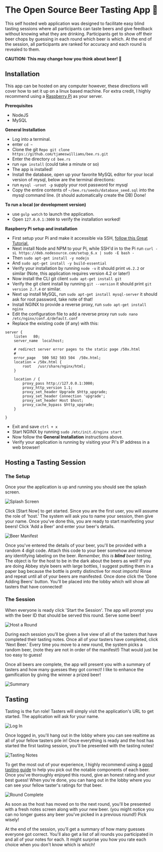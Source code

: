 # The Open Source Beer Tasting App :beers:

This self hosted web application was designed to facilitate easy blind tasting
sessions where all participants can taste beers and give feedback without knowing
what they are drinking. Participants get to show off their beer chops by guessing
in each round which beer is which. At the end of the session, all participants are
ranked for accuracy and each round is revealed to them.

**CAUTION: This may change how you think about beer! :beer:**

## Installation

This app can be hosted on any computer however, these directions will cover how
to set it up on a linux based machine. For extra credit, I highly recommend using
a [Raspberry Pi](https://www.amazon.com/Vilros-Raspberry-Basic-Starter-Kit--Clear/dp/B01D92SSX6/)
as your server.

**Prerequisites**
- NodeJS
- MySQL 

**General Installation**
- Log into a terminal.
- enter `cd ~`
- Clone the git `Repo git clone https://github.com/tjameswilliams/bee.rs.git`
- Enter the directory `cd bee.rs`
- run `npm install` (could take a minute or so)
- The app is installed!
- Install the database, open up your favorite MySQL editor for your local version of mysql, below are the terminal directions:
- run `mysql -uroot -p` supply your root password for mysql
- Copy the entire contents of `~/bee.rs/seeds/database_seed.sql` into the mysql command line. (it should automatically create the DB)
Done!

**To run a local (or development version)**
- use `gulp watch` to launch the application.
- Open `127.0.0.1:3000` to verify the installation worked!

**Raspberry Pi setup and installation**
- First setup your Pi and make it accessible via SSH, [follow this Great Tutorial.](https://davidmaitland.me/2015/12/raspberry-pi-zero-headless-setup/)
- Next install Node and NPM to your Pi, while SSH'd in to the Pi run `curl -sL https://deb.nodesource.com/setup_6.x | sudo -E bash -`
- Then `sudo apt-get install -y nodejs`
- And `sudo apt-get install -y build-essential`
- Verify your installation by running `node -v` it should print `v6.2.2` or similar (Note, this application requires version 4.2 or later!)
- Now install the CLI git client `sudo apt-get install git`
- Verify the git client install by running `git --version` it should print `git version 2.7.4` or similar.
- Next up install MySQL, run `sudo apt-get install mysql-server` it should ask for root password, take note of that!
- Install NGINX to provide a reverse proxy, run `sudo apt-get install nginx`
- Edit the configuration file to add a reverse proxy run `sudo nano /etc/nginx/conf.d/default.conf`
- Replace the existing code (if any) with this:
```Shell
server {
    listen	 80;
    server_name  localhost;

    # redirect server error pages to the static page /50x.html
    #
    error_page   500 502 503 504  /50x.html;
    location = /50x.html {
        root   /usr/share/nginx/html;
    }

    location / {
        proxy_pass http://127.0.0.1:3000;
        proxy_http_version 1.1;
        proxy_set_header Upgrade $http_upgrade;
        proxy_set_header Connection 'upgrade';
        proxy_set_header Host $host;
        proxy_cache_bypass $http_upgrade;
    }

}
```
- Exit and save `ctrl + x`
- Start NGINX by running `sudo /etc/init.d/nginx start`
- Now follow the **General Installation** instructions above.
- Verify your application is running by visiting your Pi's IP address in a web browser!

## Hosting a Tasting Session

### The Setup

Once your the application is up and running you should see the splash screen.

![Splash Screen](https://github.com/tjameswilliams/bee.rs/blob/master/screenshots/splash.png?raw=true "Splash Screen")

Click [Start Now] to get started. Since you are the first user, you will assume the
role of 'host.' The system will ask you to name your session, then give your name.
Once you've done this, you are ready to start manifesting your beers! Click 'Add a Beer'
and enter your beer's details.

![Beer Manifest](https://github.com/tjameswilliams/bee.rs/blob/master/screenshots/manifest.png?raw=true "Beer Manifest")

Once you've entered the details of your beer, you'll be provided with a random 4
digit code. Attach this code to your beer somehow and remove any identifying labeling
on the beer. _Remember, this is **blind** beer tasting_, The object is for the host
to be in the dark about the beers as well! If you are doing Abbey style beers with
large bottles, I suggest putting them in a paper bag because the bottle is pretty
distinctive for most imports! Rinse and repeat until all of your beers are manifested.
Once done click the 'Done Adding Beers' button. You'll be placed into the lobby
which will show all tasters that have connected!

### The Session

When everyone is ready click 'Start the Session'. The app will prompt you with the
beer ID that should be served this round. Serve some beer!

![Host a Round](https://github.com/tjameswilliams/bee.rs/blob/master/screenshots/serve.png?raw=true "Host a Round")

During each session you'll be given a live view of all of the tasters that have
completed their tasting notes. Once all of your tasters have completed, click 'Next Beer.'
Every time you move to a new round, the system picks a random beer, (note they
are not in order of the manifest!) That would just be too easy to guess!

Once all beers are complete, the app will present you with a summary of tasters
and how many guesses they got correct! I like to enhance the gamification by
giving the winner a prized beer!

![Summary](https://github.com/tjameswilliams/bee.rs/blob/master/screenshots/summary.png?raw=true "Summary")

## Tasting

Tasting is the fun role! Tasters will simply visit the application's URL to get started.
The application will ask for your name.

![Log In](https://github.com/tjameswilliams/bee.rs/blob/master/screenshots/login.png?raw=true "Log In")

Once logged in, you'll hang out in the lobby where you can see realtime as all of
your fellow tasters pile in! Once everything is ready and the host has started
the first tasting session, you'll be presented with the tasting notes!

![Tasting Notes](https://github.com/tjameswilliams/bee.rs/blob/master/screenshots/tasting_notes.png?raw=true "Tasting Notes")

To get the most out of your experience, I highly recommend using a [good tasting
guide](http://beerology.ca/how-to-taste-beer/) to help you pick out the notable
components of each beer. Once you've thoroughly enjoyed this round, give an honest
rating and your best guess! When you're done, you can hang out in the lobby where
you can see your fellow taster's ratings for that beer.

![Round Complete](https://github.com/tjameswilliams/bee.rs/blob/master/screenshots/tasting_notes.png?raw=true "Round Complete")

As soon as the host has moved on to the next round, you'll be presented with a fresh
notes screen along with your new beer. (you might notice you can no longer guess
any beer you've picked in a previous round!) Pick wisely!

At the end of the session, you'll get a summary of how many guesses everyone got
correct. You'll also get a list of all rounds you participated in and all of
your notes for each. It might surprise you how you rate each choice when you don't
know which is which!
